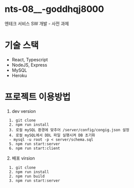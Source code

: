 # nts-08__-goddhqj8000
엔테크 서비스 SW 개발 - 사전 과제

# 기술 스택
- React, Typescript
- NodeJS, Express
- MySQL
- Heroku

# 프로젝트 이용방법

1. dev version
```
  1. git clone 
  2. npm run install
  3. 로컬 mySQL 환경에 맞추어 /server/config/congig.json 설정
  4. 로컬 mySQL에서 DDL 파일 실행시켜 DB 초기화
  - mysql -u root -p < server/schema.sql  
  5. npm run start:server
  6. npm run start:client
```

2. 배포 virsion
```
  1. git clone
  2. npm run install
  2. npm run build
  3. npm run start:server
```
